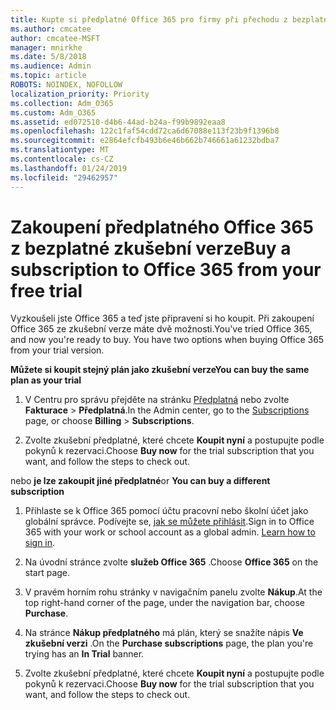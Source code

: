 ```yaml
---
title: Kupte si předplatné Office 365 pro firmy při přechodu z bezplatné zkušební verze.
ms.author: cmcatee
author: cmcatee-MSFT
manager: mnirkhe
ms.date: 5/8/2018
ms.audience: Admin
ms.topic: article
ROBOTS: NOINDEX, NOFOLLOW
localization_priority: Priority
ms.collection: Adm_O365
ms.custom: Adm_O365
ms.assetid: ed072510-d4b6-44ad-b24a-f99b9892eaa8
ms.openlocfilehash: 122c1faf54cdd72ca6d67088e113f23b9f1396b8
ms.sourcegitcommit: e2864efcfb493b6e46b662b746661a61232bdba7
ms.translationtype: MT
ms.contentlocale: cs-CZ
ms.lasthandoff: 01/24/2019
ms.locfileid: "29462957"
---
```

# <a name="buy-a-subscription-to-office-365-from-your-free-trial"></a><span data-ttu-id="1b8ac-102">Zakoupení předplatného Office 365 z bezplatné zkušební verze</span><span class="sxs-lookup"><span data-stu-id="1b8ac-102">Buy a subscription to Office 365 from your free trial</span></span>

<span data-ttu-id="1b8ac-p101">Vyzkoušeli jste Office 365 a teď jste připravení si ho koupit. Při zakoupení Office 365 ze zkušební verze máte dvě možnosti.</span><span class="sxs-lookup"><span data-stu-id="1b8ac-p101">You've tried Office 365, and now you're ready to buy. You have two options when buying Office 365 from your trial version.</span></span>
  
 <span data-ttu-id="1b8ac-105">**Můžete si koupit stejný plán jako zkušební verze**</span><span class="sxs-lookup"><span data-stu-id="1b8ac-105">**You can buy the same plan as your trial**</span></span>
  
1. <span data-ttu-id="1b8ac-106">V Centru pro správu přejděte na stránku [Předplatná](https://go.microsoft.com/fwlink/p/?linkid=842054) nebo zvolte **Fakturace** \> **Předplatná**.</span><span class="sxs-lookup"><span data-stu-id="1b8ac-106">In the Admin center, go to the [Subscriptions](https://go.microsoft.com/fwlink/p/?linkid=842054) page, or choose **Billing** \> **Subscriptions**.</span></span>
    
2. <span data-ttu-id="1b8ac-107">Zvolte zkušební předplatné, které chcete **Koupit nyní** a postupujte podle pokynů k rezervaci.</span><span class="sxs-lookup"><span data-stu-id="1b8ac-107">Choose **Buy now** for the trial subscription that you want, and follow the steps to check out.</span></span> 
    
<span data-ttu-id="1b8ac-108">nebo **je lze zakoupit jiné předplatné**</span><span class="sxs-lookup"><span data-stu-id="1b8ac-108">or **You can buy a different subscription**</span></span>
  
1. <span data-ttu-id="1b8ac-109">Přihlaste se k Office 365 pomocí účtu pracovní nebo školní účet jako globální správce. Podívejte se, [jak se můžete přihlásit](https://support.office.com/article/e9eb7d51-5430-4929-91ab-6157c5a050b4).</span><span class="sxs-lookup"><span data-stu-id="1b8ac-109">Sign in to Office 365 with your work or school account as a global admin. [Learn how to sign in](https://support.office.com/article/e9eb7d51-5430-4929-91ab-6157c5a050b4).</span></span>
    
2. <span data-ttu-id="1b8ac-110">Na úvodní stránce zvolte **služeb Office 365** .</span><span class="sxs-lookup"><span data-stu-id="1b8ac-110">Choose **Office 365** on the start page.</span></span> 
    
3. <span data-ttu-id="1b8ac-111">V pravém horním rohu stránky v navigačním panelu zvolte **Nákup**.</span><span class="sxs-lookup"><span data-stu-id="1b8ac-111">At the top right-hand corner of the page, under the navigation bar, choose **Purchase**.</span></span>
    
4. <span data-ttu-id="1b8ac-112">Na stránce **Nákup předplatného** má plán, který se snažíte nápis **Ve zkušební verzi** .</span><span class="sxs-lookup"><span data-stu-id="1b8ac-112">On the **Purchase subscriptions** page, the plan you're trying has an **In Trial** banner.</span></span> 
    
5. <span data-ttu-id="1b8ac-113">Zvolte zkušební předplatné, které chcete **Koupit nyní** a postupujte podle pokynů k rezervaci.</span><span class="sxs-lookup"><span data-stu-id="1b8ac-113">Choose **Buy now** for the trial subscription that you want, and follow the steps to check out.</span></span> 
    

